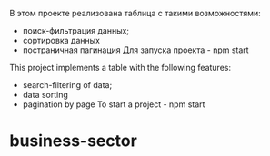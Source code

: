 В этом проекте реализована таблица с такими возможностями:

- поиск-фильтрация данных;
- сортировка данных
- постраничная пагинация
Для запуска проекта - npm start

This project implements a table with the following features:

- search-filtering of data;
- data sorting
- pagination by page
To start a project - npm start

# business-sector
